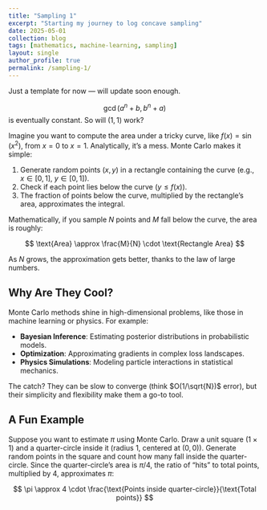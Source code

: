 ```yaml
---
title: "Sampling 1"
excerpt: "Starting my journey to log concave sampling"
date: 2025-05-01
collection: blog
tags: [mathematics, machine-learning, sampling]
layout: single
author_profile: true
permalink: /sampling-1/
---
```


<script type="text/javascript">
  MathJax = {
    tex: {
      inlineMath: [['$', '$'], ['\\(', '\\)']],
      displayMath: [['$$', '$$'], ['\\[', '\\]']]
    },
    options: {
      skipHtmlTags: ['script', 'noscript', 'style', 'textarea', 'pre'],
      ignoreHtmlClass: 'tex2jax_ignore',
      processHtmlClass: 'tex2jax_process'
    }
  };
</script>
<script type="text/javascript" async
  src="https://cdn.jsdelivr.net/npm/mathjax@3/es5/tex-mml-chtml.js">
</script>

Just a template for now — will update soon enough.

$$ \gcd(a^n + b, b^n + a) $$
is eventually constant. So will $(1,1)$ work? 

Imagine you want to compute the area under a tricky curve, like $f(x) = \sin(x^2)$, from $x = 0$ to $x = 1$. Analytically, it’s a mess. Monte Carlo makes it simple:

1. Generate random points $(x, y)$ in a rectangle containing the curve (e.g., $x \in [0, 1]$, $y \in [0, 1]$).
2. Check if each point lies below the curve ($y \leq f(x)$).
3. The fraction of points below the curve, multiplied by the rectangle’s area, approximates the integral.

Mathematically, if you sample $N$ points and $M$ fall below the curve, the area is roughly:

$$
\text{Area} \approx \frac{M}{N} \cdot \text{Rectangle Area}
$$

As $N$ grows, the approximation gets better, thanks to the law of large numbers.

## Why Are They Cool?

Monte Carlo methods shine in high-dimensional problems, like those in machine learning or physics. For example:

- **Bayesian Inference**: Estimating posterior distributions in probabilistic models.
- **Optimization**: Approximating gradients in complex loss landscapes.
- **Physics Simulations**: Modeling particle interactions in statistical mechanics.

The catch? They can be slow to converge (think $O(1/\sqrt{N})$ error), but their simplicity and flexibility make them a go-to tool.

## A Fun Example

Suppose you want to estimate $\pi$ using Monte Carlo. Draw a unit square ($1 \times 1$) and a quarter-circle inside it (radius 1, centered at $(0, 0)$). Generate random points in the square and count how many fall inside the quarter-circle. Since the quarter-circle’s area is $\pi/4$, the ratio of “hits” to total points, multiplied by 4, approximates $\pi$:

$$
\pi \approx 4 \cdot \frac{\text{Points inside quarter-circle}}{\text{Total points}}
$$
